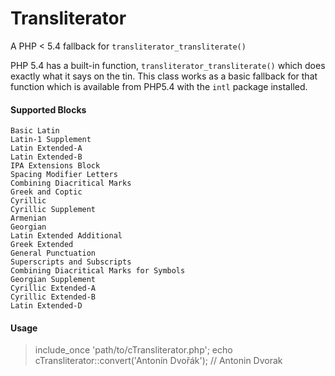 # Transliterator #

A PHP < 5.4 fallback for `transliterator_transliterate()`

PHP 5.4 has a built-in function, `transliterator_transliterate()` which does exactly what it says on the tin. This class works as a basic fallback for that function which is available from PHP5.4 with the `intl` package installed.

#### Supported Blocks ####

    Basic Latin
    Latin-1 Supplement
    Latin Extended-A
    Latin Extended-B
    IPA Extensions Block
    Spacing Modifier Letters
    Combining Diacritical Marks
    Greek and Coptic
    Cyrillic
    Cyrillic Supplement
    Armenian
    Georgian
    Latin Extended Additional
    Greek Extended
    General Punctuation
    Superscripts and Subscripts
    Combining Diacritical Marks for Symbols
    Georgian Supplement
    Cyrillic Extended-A
    Cyrillic Extended-B
    Latin Extended-D

#### Usage ####


>    include_once 'path/to/cTransliterator.php';
    echo cTransliterator::convert('Antonín Dvořák'); // Antonin Dvorak
